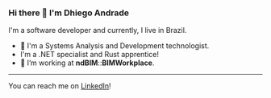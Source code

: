 ### Hi there 👋 I'm Dhiego Andrade

I'm a software developer and currently, I live in Brazil.

- 📖 I'm a Systems Analysis and Development technologist.
- I'm a .NET specialist and Rust apprentice!
- 🔭 I’m working at **ndBIM**::**BIMWorkplace**.

---

You can reach me on [LinkedIn](https://www.linkedin.com/in/mdhiego/)!
